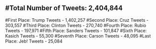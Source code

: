 #Total Number of Tweets: 2,404,844 
---
#First Place: Trump Tweets - 1,402,257
#Second Place: Cruz Tweets - 303,557
#Third Place: Clinton Tweets - 270,740
#Fourth Place: Rubio Tweets - 197,971
#Fifth Place: Sanders Tweets - 101,847
#Sixth Place: Kasich Tweets - 55,300
#Seventh Place: Carson Tweets - 48,095
#Last Place: Jeb! Tweets - 25,084
